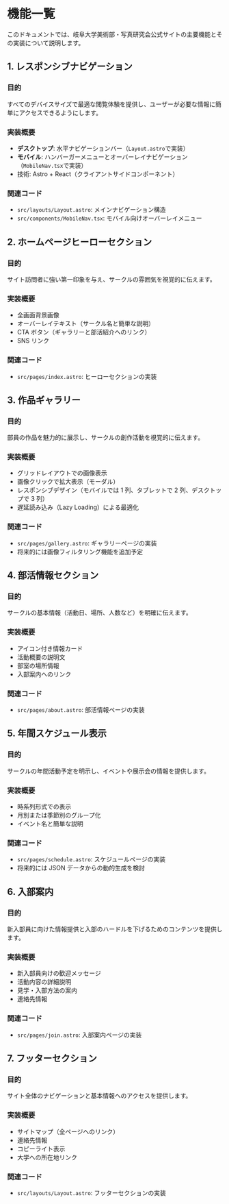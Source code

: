 # 機能一覧

このドキュメントでは、岐阜大学美術部・写真研究会公式サイトの主要機能とその実装について説明します。

## 1. レスポンシブナビゲーション

### 目的

すべてのデバイスサイズで最適な閲覧体験を提供し、ユーザーが必要な情報に簡単にアクセスできるようにします。

### 実装概要

- **デスクトップ**: 水平ナビゲーションバー（`Layout.astro`で実装）
- **モバイル**: ハンバーガーメニューとオーバーレイナビゲーション（`MobileNav.tsx`で実装）
- 技術: Astro + React（クライアントサイドコンポーネント）

### 関連コード

- `src/layouts/Layout.astro`: メインナビゲーション構造
- `src/components/MobileNav.tsx`: モバイル向けオーバーレイメニュー

## 2. ホームページヒーローセクション

### 目的

サイト訪問者に強い第一印象を与え、サークルの雰囲気を視覚的に伝えます。

### 実装概要

- 全画面背景画像
- オーバーレイテキスト（サークル名と簡単な説明）
- CTA ボタン（ギャラリーと部活紹介へのリンク）
- SNS リンク

### 関連コード

- `src/pages/index.astro`: ヒーローセクションの実装

## 3. 作品ギャラリー

### 目的

部員の作品を魅力的に展示し、サークルの創作活動を視覚的に伝えます。

### 実装概要

- グリッドレイアウトでの画像表示
- 画像クリックで拡大表示（モーダル）
- レスポンシブデザイン（モバイルでは 1 列、タブレットで 2 列、デスクトップで 3 列）
- 遅延読み込み（Lazy Loading）による最適化

### 関連コード

- `src/pages/gallery.astro`: ギャラリーページの実装
- 将来的には画像フィルタリング機能を追加予定

## 4. 部活情報セクション

### 目的

サークルの基本情報（活動日、場所、人数など）を明確に伝えます。

### 実装概要

- アイコン付き情報カード
- 活動概要の説明文
- 部室の場所情報
- 入部案内へのリンク

### 関連コード

- `src/pages/about.astro`: 部活情報ページの実装

## 5. 年間スケジュール表示

### 目的

サークルの年間活動予定を明示し、イベントや展示会の情報を提供します。

### 実装概要

- 時系列形式での表示
- 月別または季節別のグループ化
- イベント名と簡単な説明

### 関連コード

- `src/pages/schedule.astro`: スケジュールページの実装
- 将来的には JSON データからの動的生成を検討

## 6. 入部案内

### 目的

新入部員に向けた情報提供と入部のハードルを下げるためのコンテンツを提供します。

### 実装概要

- 新入部員向けの歓迎メッセージ
- 活動内容の詳細説明
- 見学・入部方法の案内
- 連絡先情報

### 関連コード

- `src/pages/join.astro`: 入部案内ページの実装

## 7. フッターセクション

### 目的

サイト全体のナビゲーションと基本情報へのアクセスを提供します。

### 実装概要

- サイトマップ（全ページへのリンク）
- 連絡先情報
- コピーライト表示
- 大学への所在地リンク

### 関連コード

- `src/layouts/Layout.astro`: フッターセクションの実装
